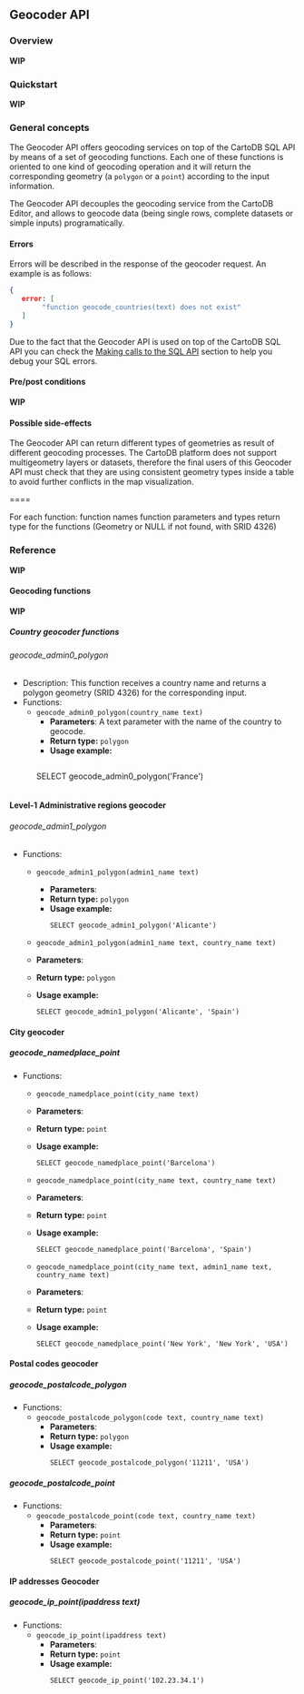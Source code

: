 ## Geocoder API

### Overview
**WIP**
### Quickstart
**WIP**
### General concepts
The Geocoder API offers geocoding services on top of the CartoDB SQL API by means of a set of geocoding functions. Each one of these functions is oriented to one kind of geocoding operation and it will return the corresponding geometry (a `polygon` or a `point`) according to the input information.

The Geocoder API decouples the geocoding service from the CartoDB Editor, and allows to geocode data (being single rows, complete datasets or simple inputs) programatically. 

#### Errors
Errors will be described in the response of the geocoder request. An example is as follows:

  ```json
  {
     error: [
          "function geocode_countries(text) does not exist"
     ]
  }
  ```

Due to the fact that the Geocoder API is used on top of the CartoDB SQL API you can check the [Making calls to the SQL API](http://docs.cartodb.com/cartodb-platform/sql-api/making-calls/) section to help you debug your SQL errors.

#### Pre/post conditions
**WIP**

#### Possible side-effects
The Geocoder API can return different types of geometries as result of different geocoding processes. The CartoDB platform does not support multigeometry layers or datasets, therefore the final users of this Geocoder API must check that they are using consistent geometry types inside a table to avoid further conflicts in the map visualization.

====

For each function:
function names
function parameters and types 
return type for the functions  (Geometry or NULL if not found, with SRID 4326)

### Reference
**WIP**
#### Geocoding functions
**WIP**
##### Country geocoder functions
###### geocode_admin0_polygon
* Description:
 This function receives a country name and returns a polygon geometry (SRID 4326) for the corresponding input.
* Functions:
  * `geocode_admin0_polygon(country_name text)`
     * **Parameters**: A text parameter with the name of the country to geocode.
     * **Return type:** `polygon`
     * **Usage example:**
       `````
      SELECT geocode_admin0_polygon('France')
      `````

#### Level-1 Administrative regions geocoder
###### geocode_admin1_polygon
* Functions: 
  * `geocode_admin1_polygon(admin1_name text)`
    * **Parameters**: 
    * **Return type:** `polygon`
    * **Usage example:**
      `````
      SELECT geocode_admin1_polygon('Alicante')
      `````

  *  `geocode_admin1_polygon(admin1_name text, country_name text)`
    * **Parameters**: 
    * **Return type:** `polygon`
    * **Usage example:**
      `````
      SELECT geocode_admin1_polygon('Alicante', 'Spain')
      `````

#### City geocoder
##### geocode_namedplace_point
* Functions:
  *  `geocode_namedplace_point(city_name text)`
    * **Parameters**: 
    * **Return type:** `point`
    * **Usage example:**
      `````
      SELECT geocode_namedplace_point('Barcelona')
      `````

  *  `geocode_namedplace_point(city_name text, country_name text)`
    * **Parameters**: 
    * **Return type:** `point`
    * **Usage example:**
      `````
      SELECT geocode_namedplace_point('Barcelona', 'Spain')
      `````

  *  `geocode_namedplace_point(city_name text, admin1_name text, country_name text)`
    * **Parameters**: 
    * **Return type:** `point`
    * **Usage example:**
      `````
      SELECT geocode_namedplace_point('New York', 'New York', 'USA')
      `````

#### Postal codes geocoder
##### geocode_postalcode_polygon
* Functions:
  * `geocode_postalcode_polygon(code text, country_name text)`
    * **Parameters**: 
    * **Return type:** `polygon`
    * **Usage example:**
        `````
      SELECT geocode_postalcode_polygon('11211', 'USA')
      `````

##### geocode_postalcode_point
* Functions:
  * `geocode_postalcode_point(code text, country_name text)`
    * **Parameters**: 
    * **Return type:** `point`
    * **Usage example:**
        `````
      SELECT geocode_postalcode_point('11211', 'USA')
      `````

#### IP addresses Geocoder
##### geocode_ip_point(ipaddress text)
* Functions:
  * `geocode_ip_point(ipaddress text)`
    * **Parameters**: 
    * **Return type:** `point`
    * **Usage example:**
        `````
      SELECT geocode_ip_point('102.23.34.1')
      `````








